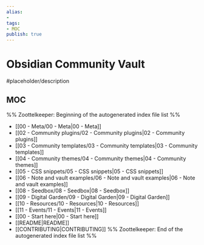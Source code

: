 ```yaml
---
alias:
- 
tags:
- MOC
publish: true
---
```


# Obsidian Community Vault

#placeholder/description 

## MOC

%% Zoottelkeeper: Beginning of the autogenerated index file list  %%
- [[00 - Meta/00 - Meta|00 - Meta]]
- [[02 - Community plugins/02 - Community plugins|02 - Community plugins]]
- [[03 - Community templates/03 - Community templates|03 - Community templates]]
- [[04 - Community themes/04 - Community themes|04 - Community themes]]
- [[05 - CSS snippets/05 - CSS snippets|05 - CSS snippets]]
- [[06 - Note and vault examples/06 - Note and vault examples|06 - Note and vault examples]]
- [[08 - Seedbox/08 - Seedbox|08 - Seedbox]]
- [[09 - Digital Garden/09 - Digital Garden|09 - Digital Garden]]
- [[10 - Resources/10 - Resources|10 - Resources]]
- [[11 - Events/11 - Events|11 - Events]]
- [[00 - Start here|00 - Start here]]
- [[README|README]]
- [[CONTRIBUTING|CONTRIBUTING]]
%% Zoottelkeeper: End of the autogenerated index file list  %%
